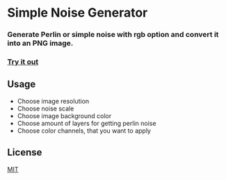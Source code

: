 # Simple Noise Generator

### Generate Perlin or simple noise with rgb option and convert it into an PNG image.

### [Try it out](https://mitchelpl.github.io/Simple-Noise-Generator/)

## Usage
* Choose image resolution
* Choose noise scale
* Choose image background color
* Choose amount of layers for getting perlin noise
* Choose color channels, that you want to apply

## License
[MIT](https://choosealicense.com/licenses/mit/)
